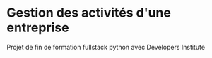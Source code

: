 # Gestion des activités d'une entreprise
Projet de fin de formation fullstack python avec Developers Institute
